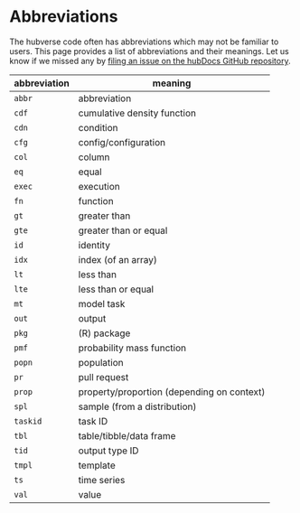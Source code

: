 # Abbreviations

The hubverse code often has abbreviations which may not be familiar to users. This page provides a list of abbreviations and their meanings. Let us know if we missed any by [filing an issue on the hubDocs GitHub repository](https://github.com/hubverse-org/hubDocs/issues).

| abbreviation | meaning
| ------------ | ------- |
| `abbr`       | abbreviation |
| `cdf`        | cumulative density function |
| `cdn`        | condition |
| `cfg`        | config/configuration |
| `col`        | column |
| `eq`         | equal |
| `exec`       | execution |
| `fn`         | function |
| `gt`         | greater than |
| `gte`        | greater than or equal |
| `id`         | identity |
| `idx`        | index (of an array) |
| `lt`         | less than |
| `lte`        | less than or equal |
| `mt`         | model task |
| `out`        | output |
| `pkg`        | (R) package |
| `pmf`        | probability mass function |
| `popn`       | population |
| `pr`         | pull request |
| `prop`       | property/proportion (depending on context) |
| `spl`        | sample (from a distribution) |
| `taskid`     | task ID |
| `tbl`        | table/tibble/data frame |
| `tid`        | output type ID |
| `tmpl`       | template |
| `ts`         | time series |
| `val`        | value |

